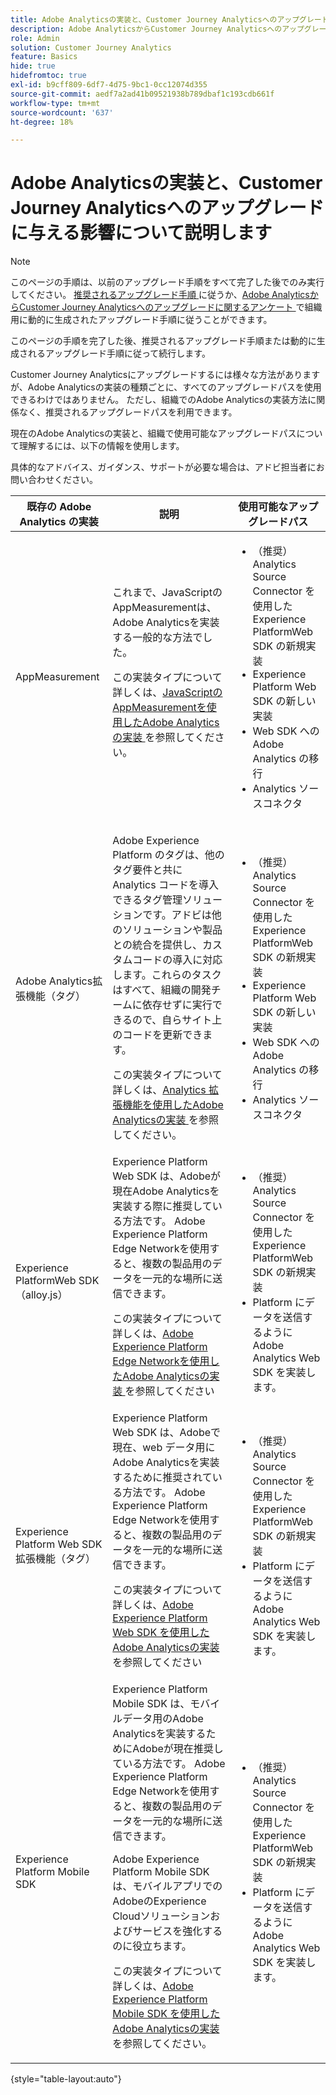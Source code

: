 ```yaml
---
title: Adobe Analyticsの実装と、Customer Journey Analyticsへのアップグレードに与える影響について説明します
description: Adobe AnalyticsからCustomer Journey Analyticsへのアップグレードに推奨されるパスについて説明します
role: Admin
solution: Customer Journey Analytics
feature: Basics
hide: true
hidefromtoc: true
exl-id: b9cff809-6df7-4d75-9bc1-0cc12074d355
source-git-commit: aedf7a2ad41b09521938b789dbaf1c193cdb661f
workflow-type: tm+mt
source-wordcount: '637'
ht-degree: 18%

---
```


# Adobe Analyticsの実装と、Customer Journey Analyticsへのアップグレードに与える影響について説明します

>[!NOTE]
> 
>このページの手順は、以前のアップグレード手順をすべて完了した後でのみ実行してください。 [ 推奨されるアップグレード手順 ](/help/getting-started/cja-upgrade/cja-upgrade-recommendations.md#recommended-upgrade-steps-for-most-organizations) に従うか、[Adobe AnalyticsからCustomer Journey Analyticsへのアップグレードに関するアンケート ](https://gigazelle.github.io/cja-ttv/) で組織用に動的に生成されたアップグレード手順に従うことができます。
>
>このページの手順を完了した後、推奨されるアップグレード手順または動的に生成されるアップグレード手順に従って続行します。

Customer Journey Analyticsにアップグレードするには様々な方法がありますが、Adobe Analyticsの実装の種類ごとに、すべてのアップグレードパスを使用できるわけではありません。 ただし、組織でのAdobe Analyticsの実装方法に関係なく、推奨されるアップグレードパスを利用できます。

現在のAdobe Analyticsの実装と、組織で使用可能なアップグレードパスについて理解するには、以下の情報を使用します。

具体的なアドバイス、ガイダンス、サポートが必要な場合は、アドビ担当者にお問い合わせください。

| 既存の Adobe Analytics の実装 | 説明 | 使用可能なアップグレードパス |
|---------|----------|----------|
| AppMeasurement | これまで、JavaScriptのAppMeasurementは、Adobe Analyticsを実装する一般的な方法でした。<p>この実装タイプについて詳しくは、[JavaScriptのAppMeasurementを使用したAdobe Analyticsの実装 ](https://experienceleague.adobe.com/en/docs/analytics/implementation/js/overview) を参照してください。</p> | <ul><li>（推奨） Analytics Source Connector を使用したExperience PlatformWeb SDK の新規実装</li><li>Experience Platform Web SDK の新しい実装</li><li>Web SDK への Adobe Analytics の移行</li><li>Analytics ソースコネクタ</li></ul> |
| Adobe Analytics拡張機能（タグ） | <p>Adobe Experience Platform のタグは、他のタグ要件と共に Analytics コードを導入できるタグ管理ソリューションです。アドビは他のソリューションや製品との統合を提供し、カスタムコードの導入に対応します。これらのタスクはすべて、組織の開発チームに依存せずに実行できるので、自らサイト上のコードを更新できます。</p><p>この実装タイプについて詳しくは、[Analytics 拡張機能を使用したAdobe Analyticsの実装 ](https://experienceleague.adobe.com/en/docs/analytics/implementation/launch/overview) を参照してください。</p> | <ul><li>（推奨） Analytics Source Connector を使用したExperience PlatformWeb SDK の新規実装</li><li>Experience Platform Web SDK の新しい実装</li><li>Web SDK への Adobe Analytics の移行</li><li>Analytics ソースコネクタ</li></ul> |
| Experience PlatformWeb SDK （alloy.js） | Experience Platform Web SDK は、Adobeが現在Adobe Analyticsを実装する際に推奨している方法です。 Adobe Experience Platform Edge Networkを使用すると、複数の製品用のデータを一元的な場所に送信できます。 <p>この実装タイプについて詳しくは、[Adobe Experience Platform Edge Networkを使用したAdobe Analyticsの実装 ](https://experienceleague.adobe.com/en/docs/analytics/implementation/aep-edge/overview) を参照してください</p> | <ul><li>（推奨） Analytics Source Connector を使用したExperience PlatformWeb SDK の新規実装</li><li>Platform にデータを送信するようにAdobe Analytics Web SDK を実装します。</li></ul> |
| Experience Platform Web SDK 拡張機能（タグ） | Experience Platform Web SDK は、Adobeで現在、web データ用にAdobe Analyticsを実装するために推奨されている方法です。 Adobe Experience Platform Edge Networkを使用すると、複数の製品用のデータを一元的な場所に送信できます。 <p>この実装タイプについて詳しくは、[Adobe Experience Platform Web SDK を使用したAdobe Analyticsの実装 ](https://experienceleague.adobe.com/en/docs/analytics/implementation/aep-edge/web-sdk/overview) を参照してください</p> | <ul><li>（推奨） Analytics Source Connector を使用したExperience PlatformWeb SDK の新規実装</li><li>Platform にデータを送信するようにAdobe Analytics Web SDK を実装します。</li></ul> |
| Experience Platform Mobile SDK | Experience Platform Mobile SDK は、モバイルデータ用のAdobe Analyticsを実装するためにAdobeが現在推奨している方法です。 Adobe Experience Platform Edge Networkを使用すると、複数の製品用のデータを一元的な場所に送信できます。<p>Adobe Experience Platform Mobile SDK は、モバイルアプリでのAdobeのExperience Cloudソリューションおよびサービスを強化するのに役立ちます。 </p><p>この実装タイプについて詳しくは、[Adobe Experience Platform Mobile SDK を使用したAdobe Analyticsの実装 ](https://experienceleague.adobe.com/en/docs/analytics/implementation/aep-edge/mobile-sdk/overview) を参照してください。</p> | <ul><li>（推奨） Analytics Source Connector を使用したExperience PlatformWeb SDK の新規実装</li><li>Platform にデータを送信するようにAdobe Analytics Web SDK を実装します。</li></ul> |

{style="table-layout:auto"}
